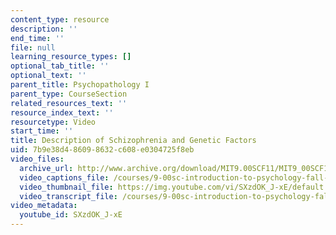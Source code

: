 ```yaml
---
content_type: resource
description: ''
end_time: ''
file: null
learning_resource_types: []
optional_tab_title: ''
optional_text: ''
parent_title: Psychopathology I
parent_type: CourseSection
related_resources_text: ''
resource_index_text: ''
resourcetype: Video
start_time: ''
title: Description of Schizophrenia and Genetic Factors
uid: 7b9e38d4-8609-8632-c608-e0304725f8eb
video_files:
  archive_url: http://www.archive.org/download/MIT9.00SCF11/MIT9_00SCF11_lec20_300k.mp4
  video_captions_file: /courses/9-00sc-introduction-to-psychology-fall-2011/f8beacc8b8c05305abcafd9c7121990f_SXzdOK_J-xE.vtt
  video_thumbnail_file: https://img.youtube.com/vi/SXzdOK_J-xE/default.jpg
  video_transcript_file: /courses/9-00sc-introduction-to-psychology-fall-2011/e7281d8cdd823cc1fa15c2ca9fa66977_SXzdOK_J-xE.pdf
video_metadata:
  youtube_id: SXzdOK_J-xE
---
```

